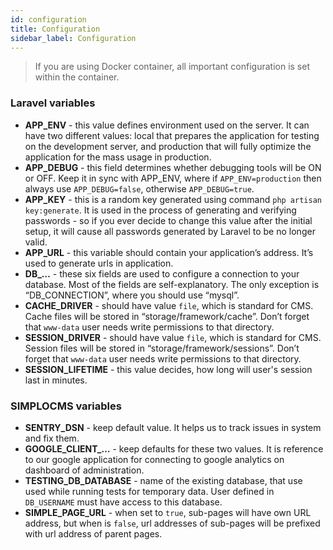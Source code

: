 ```yaml
---
id: configuration
title: Configuration
sidebar_label: Configuration
---
```


> If you are using Docker container, all important configuration is set within the container.

### Laravel variables

* **APP_ENV** - this value defines environment used on the server. It can have two different values: local that prepares the application for testing on the development server, and production that will fully optimize the application for the mass usage in production.
* **APP_DEBUG** - this field determines whether debugging tools will be ON or OFF. Keep it in sync with APP_ENV, where if `APP_ENV=production` then always use `APP_DEBUG=false`, otherwise `APP_DEBUG=true`.
* **APP_KEY** - this is a random key generated using command `php artisan key:generate`. It is used in the process of generating and verifying passwords - so if you ever decide to change this value after the initial setup, it will cause all passwords generated by Laravel to be no longer valid.
* **APP_URL** -  this variable should contain your application’s address. It’s used to generate urls in application.
* **DB_…** - these six fields are used to configure a connection to your database. Most of the fields are self-explanatory. The only exception is “DB_CONNECTION”, where you should use “mysql”.
* **CACHE_DRIVER** - should have value `file`, which is standard for CMS. Cache files will be stored in “storage/framework/cache”. Don’t forget that `www-data` user needs write permissions to that directory.
* **SESSION_DRIVER** - should have value `file`, which is standard for CMS. Session files will be stored in “storage/framework/sessions”. Don’t forget that `www-data` user needs write permissions to that directory.
* **SESSION_LIFETIME** - this value decides, how long will user's session last in minutes.

### SIMPLOCMS variables

* **SENTRY_DSN** - keep default value. It helps us to track issues in system and fix them.
* **GOOGLE_CLIENT_…** - keep defaults for these two values. It is reference to our google application for connecting to google analytics on dashboard of administration.
* **TESTING_DB_DATABASE** - name of the existing database, that use used while running tests for temporary data. User defined in `DB_USERNAME` must have access to this database.
* **SIMPLE_PAGE_URL** - when set to `true`, sub-pages will have own URL address, but when is `false`, url addresses of sub-pages will be prefixed with url address of parent pages.
